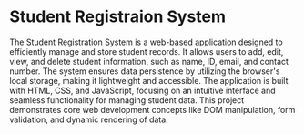 # Student Registraion System
 The Student Registration System is a web-based application designed to efficiently manage and store student records. It allows users to add, edit, view, and delete student information, such as name, ID, email, and contact number. The system ensures data persistence by utilizing the browser's local storage, making it lightweight and accessible. The application is built with HTML, CSS, and JavaScript, focusing on an intuitive interface and seamless functionality for managing student data. This project demonstrates core web development concepts like DOM manipulation, form validation, and dynamic rendering of data.
